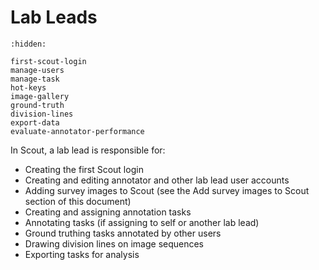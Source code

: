# Lab Leads

```{toctree}
:hidden:

first-scout-login
manage-users
manage-task
hot-keys
image-gallery
ground-truth
division-lines
export-data
evaluate-annotator-performance
```

In Scout, a lab lead is responsible for:

- Creating the first Scout login
- Creating and editing annotator and other lab lead user accounts
- Adding survey images to Scout (see the Add survey images to Scout section of this document)
- Creating and assigning annotation tasks
- Annotating tasks (if assigning to self or another lab lead)
- Ground truthing tasks annotated by other users
- Drawing division lines on image sequences
- Exporting tasks for analysis
